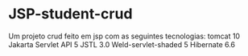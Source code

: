 # JSP-student-crud
Um projeto crud feito em jsp com as seguintes tecnologias:
tomcat 10
Jakarta Servlet API 5
JSTL 3.0
Weld-servlet-shaded 5
Hibernate 6.6
